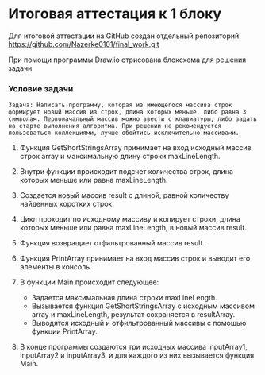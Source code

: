 # Итоговая аттестация к 1 блоку

Для итоговой аттестации на GitHub создан отдельный репозиторий: https://github.com/Nazerke0101/final_work.git 

При помощи программы Draw.io отрисована блоксхема для решения задачи 


### Условие задачи

```
Задача: Написать программу, которая из имеющегося массива строк формирует новый массив из строк, длина которых меньше, либо равна 3 символам. Первоначальный массив можно ввести с клавиатуры, либо задать на старте выполнения алгоритма. При решении не рекомендуется пользоваться коллекциями, лучше обойтись исключительно массивами.
```

1. Функция GetShortStringsArray принимает на вход исходный массив строк array и максимальную длину строки maxLineLength.

2. Внутри функции происходит подсчет количества строк, длина которых меньше или равна maxLineLength.

3. Создается новый массив result с длиной, равной количеству найденных коротких строк.

4. Цикл проходит по исходному массиву и копирует строки, длина которых меньше или равна maxLineLength, в новый массив result.

5. Функция возвращает отфильтрованный массив result.

6. Функция PrintArray принимает на вход массив строк и выводит его элементы в консоль.

7. В функции Main происходит следующее:

    * Задается максимальная длина строки maxLineLength.
    * Вызывается функция GetShortStringsArray с исходным массивом array и maxLineLength, результат сохраняется в resultArray.
    * Выводятся исходный и отфильтрованный массивы с помощью функции PrintArray.
8. В конце программы создаются три исходных массива inputArray1, inputArray2 и inputArray3, и для каждого из них вызывается функция Main.
